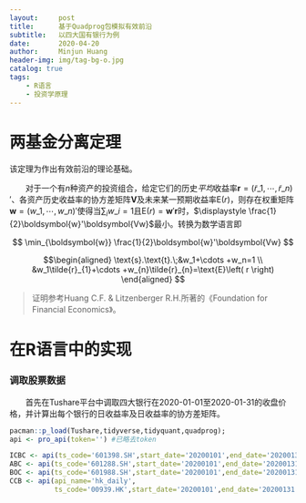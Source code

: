 ```yaml
---
layout:     post
title:      基于Quadprog包模拟有效前沿
subtitle:   以四大国有银行为例
date:       2020-04-20
author:     Minjun Huang
header-img: img/tag-bg-o.jpg
catalog: true
tags:
    - R语言
    - 投资学原理
---
```


<head>
    <script src="https://cdn.mathjax.org/mathjax/latest/MathJax.js?config=TeX-AMS-MML_HTMLorMML" type="text/javascript"></script>
    <script type="text/x-mathjax-config">
        MathJax.Hub.Config({
            tex2jax: {
            skipTags: ['script', 'noscript', 'style', 'textarea', 'pre'],
            inlineMath: [['$','$']]
            }
        });
    </script>
</head>

# 两基金分离定理

该定理为作出有效前沿的理论基础。

&emsp;&emsp;对于一个有$n$种资产的投资组合，给定它们的历史*平均*收益率$\boldsymbol{r}=(\tilde{r}\_1,\cdots,\tilde{r}\_n)'$、各资产历史收益率的协方差矩阵$\boldsymbol{V}$及未来某一预期收益率$\text{E}(r)$，则存在权重矩阵$\boldsymbol{w}=(w\_1,\cdots,w\_n)'$使得当$\sum_{i}w\_{i}=1$且$\text{E}(r)=\boldsymbol{w}'\boldsymbol{r}$时，$\displaystyle \frac{1}{2}\boldsymbol{w}'\boldsymbol{Vw}$最小。转换为数学语言即

$$
\min_{\boldsymbol{w}} \frac{1}{2}\boldsymbol{w}'\boldsymbol{Vw}
$$

$$\begin{aligned}
\text{s}.\text{t}.\;&w_1+\cdots +w_n=1
\\
&w_1\tilde{r}_{1}+\cdots +w_{n}\tilde{r}_{n}=\text{E}\left( r \right) 
\end{aligned}
$$

> 证明参考Huang C.F. & Litzenberger R.H.所著的《Foundation for Financial Economics》。

# 在R语言中的实现

### 调取股票数据

&emsp;&emsp;首先在Tushare平台中调取四大银行在2020-01-01至2020-01-31的收盘价格，并计算出每个银行的日收益率及日收益率的协方差矩阵。

```R
pacman::p_load(Tushare,tidyverse,tidyquant,quadprog);
api <- pro_api(token='') #已略去token

ICBC <- api(ts_code='601398.SH',start_date='20200101',end_date='20200131')
ABC <- api(ts_code='601288.SH',start_date='20200101',end_date='20200131')
BOC <- api(ts_code='601988.SH',start_date='20200101',end_date='20200131')
CCB <- api(api_name='hk_daily',
           ts_code='00939.HK',start_date='20200101',end_date='20200131')
```
